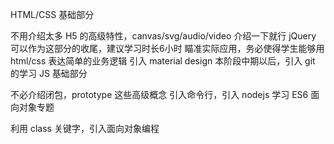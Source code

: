 HTML/CSS 基础部分

不用介绍太多 H5 的高级特性，canvas/svg/audio/video 介绍一下就行
jQuery 可以作为这部分的收尾，建议学习时长6小时
瞄准实际应用，务必使得学生能够用 html/css 表达简单的业务逻辑
引入 material design
本阶段中期以后，引入 git 的学习
JS 基础部分

不必介绍闭包，prototype 这些高级概念
引入命令行，引入 nodejs 学习
ES6 面向对象专题

利用 class 关键字，引入面向对象编程
